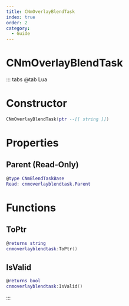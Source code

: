 ```yaml
---
title: CNmOverlayBlendTask
index: true
order: 2
category:
  - Guide
---
```


# CNmOverlayBlendTask

::: tabs
@tab Lua
# Constructor
```lua
CNmOverlayBlendTask(ptr --[[ string ]])
```
# Properties
## Parent (Read-Only)
```lua
@type CNmBlendTaskBase
Read: cnmoverlayblendtask.Parent
```
# Functions
## ToPtr
```lua
@returns string
cnmoverlayblendtask:ToPtr()
```
## IsValid
```lua
@returns bool
cnmoverlayblendtask:IsValid()
```

:::